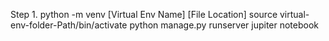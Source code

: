 Step 1.
python -m venv [Virtual Env Name] [File Location]
source virtual-env-folder-Path/bin/activate
python manage.py runserver
jupiter notebook